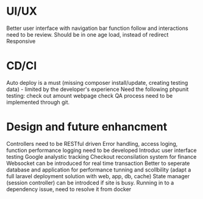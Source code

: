 # UI/UX

Better user interface with navigation bar
function follow and interactions need to be review.
Should be in one age load, instead of redirect
Responsive

# CD/CI

Auto deploy is a must (missing composer install/update, creating testing data) - limited by the developer's experience
Need the following phpunit testing:
    check out amount
    webpage check
QA process need to be implemented through git.


# Design and future enhancment

Controllers need to be RESTful driven
Error handling, access loging, function performance logging need to be developed
Introduc user interface testing
Google analystic tracking
Checkout reconsilation system for finance
Websocket can be introduced for real time transaction
Better to seperate database and application for performance tunning and scollbility (adapt a full laravel deployment solution with web, app, db, cache)
State manager (session controller) can be introdced if site is busy.
Running in to a dependency issue, need to resolve it from docker
